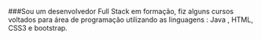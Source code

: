 ###Sou um desenvolvedor Full Stack em formação, fiz alguns cursos voltados para área de programação utilizando as linguagens : Java , HTML, CSS3 e bootstrap.
